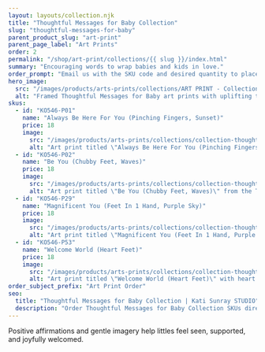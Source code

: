 ```yaml
---
layout: layouts/collection.njk
title: "Thoughtful Messages for Baby Collection"
slug: "thoughtful-messages-for-baby"
parent_product_slug: "art-print"
parent_page_label: "Art Prints"
order: 2
permalink: "/shop/art-print/collections/{{ slug }}/index.html"
summary: "Encouraging words to wrap babies and kids in love."
order_prompt: "Email us with the SKU code and desired quantity to place your order."
hero_image:
  src: "/images/products/arts-prints/collections/ART PRINT - Collection ‘Thoughtful Messages for Baby’.jpg"
  alt: "Framed Thoughtful Messages for Baby art prints with uplifting typography."
skus:
  - id: "KO546-P01"
    name: "Always Be Here For You (Pinching Fingers, Sunset)"
    price: 18
    image:
      src: "/images/products/arts-prints/collections/collection-thoughtful-messages-for-baby/KO546-P01_Art print 8.5x11_Collection Thoughtful Messages for BabyKid_ALways be here for you -  Pinching fingers - sunset.jpg"
      alt: "Art print titled \"Always Be Here For You (Pinching Fingers, Sunset)\" from the Thoughtful Messages for Baby Collection."
  - id: "KO546-P02"
    name: "Be You (Chubby Feet, Waves)"
    price: 18
    image:
      src: "/images/products/arts-prints/collections/collection-thoughtful-messages-for-baby/KO546-P02_Art print 8.5x11_Collection Thoughtful Messages for BabyKid_Be you - Chubby feet - Waves.jpg"
      alt: "Art print titled \"Be You (Chubby Feet, Waves)\" from the Thoughtful Messages for Baby Collection."
  - id: "KO546-P29"
    name: "Magnificent You (Feet In 1 Hand, Purple Sky)"
    price: 18
    image:
      src: "/images/products/arts-prints/collections/collection-thoughtful-messages-for-baby/KO546-P29_Art print 8.5x11_Collection Thoughtful Messages for BabyKid_Magnificent You - Feet In 1 Hand - Purple Sky.jpg"
      alt: "Art print titled \"Magnificent You (Feet In 1 Hand, Purple Sky)\" from the Thoughtful Messages for Baby Collection."
  - id: "KO546-P53"
    name: "Welcome World (Heart Feet)"
    price: 18
    image:
      src: "/images/products/arts-prints/collections/collection-thoughtful-messages-for-baby/KO546-P53_Art print 8.5x11_Collection Thoughtful Messages for BabyKid_Welcome world_heart feet_purple sky.jpg"
      alt: "Art print titled \"Welcome World (Heart Feet)\" with heart feet purple sky illustration."
order_subject_prefix: "Art Print Order"
seo:
  title: "Thoughtful Messages for Baby Collection | Kati Sunray STUDIO"
  description: "Order Thoughtful Messages for Baby Collection SKUs directly via email."
---
```


Positive affirmations and gentle imagery help littles feel seen, supported, and joyfully welcomed.
